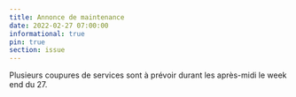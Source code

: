 ```yaml
---
title: Annonce de maintenance
date: 2022-02-27 07:00:00 
informational: true
pin: true 
section: issue
---
```


Plusieurs coupures de services sont à prévoir durant les après-midi le week end du 27.
